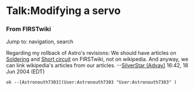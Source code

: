 # Talk:Modifying a servo

### From FIRSTwiki

Jump to: navigation, search

Regarding my rollback of Astro's revisions: We should have articles on
[Soldering](Soldering "Soldering" ) and [Short
circuit](Short_circuit "Short circuit" ) on FIRSTwiki, not on
wikipedia. And anyway, we can link wikipedia's articles from our articles.
--[SilverStar (Advay)](User:SilverStar "User:SilverStar" ) 16:42,
18 Jun 2004 (EDT)

    ok --[Astronouth7303](User:Astronouth7303 "User:Astronouth7303" )

